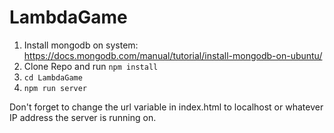 # LambdaGame

1) Install mongodb on system: https://docs.mongodb.com/manual/tutorial/install-mongodb-on-ubuntu/
2) Clone Repo and run `npm install`
3) `cd LambdaGame`
4) `npm run server`

Don't forget to change the url variable in index.html to localhost or whatever IP address the server is running on. 